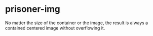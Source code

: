 # prisoner-img
No matter the size of the container or the image, the result is always a contained centered image without overflowing it.
